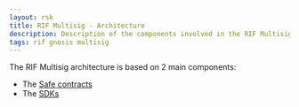 ```yaml
---
layout: rsk
title: RIF Multisig - Architecture
description: Description of the components involved in the RIF Multisig solution
tags: rif gnosis multisig
---
```


The RIF Multisig architecture is based on 2 main components:
- The [Safe contracts](contracts)
- The [SDKs](../sdk)